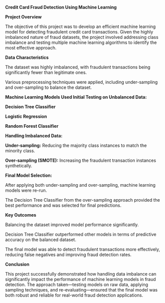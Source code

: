 **Credit Card Fraud Detection Using Machine Learning**


**Project Overview**


The objective of this project was to develop an efficient machine learning model for detecting fraudulent credit card transactions. Given the highly imbalanced nature of fraud datasets, the project involved addressing class imbalance and testing multiple machine learning algorithms to identify the most effective approach.

**Data Characteristics**


The dataset was highly imbalanced, with fraudulent transactions being significantly fewer than legitimate ones.

Various preprocessing techniques were applied, including under-sampling and over-sampling to balance the dataset.

**Machine Learning Models Used
Initial Testing on Unbalanced Data:**

**Decision Tree Classifier**

**Logistic Regression**

**Random Forest Classifier**



**Handling Imbalanced Data:**

**Under-sampling:** Reducing the majority class instances to match the minority class.

**Over-sampling (SMOTE):** Increasing the fraudulent transaction instances synthetically.

**Final Model Selection:**


After applying both under-sampling and over-sampling, machine learning models were re-run.

The Decision Tree Classifier from the over-sampling approach provided the best performance and was selected for final predictions.

**Key Outcomes**


Balancing the dataset improved model performance significantly.

Decision Tree Classifier outperformed other models in terms of predictive accuracy on the balanced dataset.

The final model was able to detect fraudulent transactions more effectively, reducing false negatives and improving fraud detection rates.

**Conclusion**


This project successfully demonstrated how handling data imbalance can significantly impact the performance of machine learning models in fraud detection. The approach taken—testing models on raw data, applying sampling techniques, and re-evaluating—ensured that the final model was both robust and reliable for real-world fraud detection applications.
